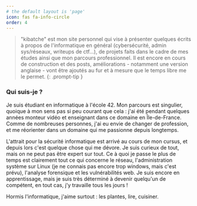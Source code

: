 ```yaml
---
# the default layout is 'page'
icon: fas fa-info-circle
order: 4
---
```


> "kibatche" est mon site personnel qui vise à présenter quelques écrits à propos de l'informatique en général (cybersécurité, admin sys/réseaux, writeups de ctf...), de projets faits dans le cadre de mes études ainsi que mon parcours professionnel. Il est encore en cours de construction et des posts, améliorations - notamment une version anglaise - vont être ajoutés au fur et à mesure que le temps libre me le permet.
{: .prompt-tip }

### Qui suis-je ?

Je suis étudiant en informatique à l'école 42. Mon parcours est singulier, quoique à mon sens pas si peu courant que cela : j'ai été pendant quelques années monteur vidéo et enseignant dans ce domaine en Île-de-France. Comme de nombreuses personnes, j'ai eu envie de changer de profession, et me réorienter dans un domaine qui me passionne depuis longtemps. 

L'attrait pour la sécurité informatique est arrivé au cours de mon cursus, et depuis lors c'est quelque chose qui me dévore. Je suis curieux de tout, mais on ne peut pas être expert sur tout. Ce à quoi je passe le plus de temps est clairement tout ce qui concerne le réseau, l'administration système sur Linux (je ne connais pas encore trop windows, mais c'est prévu), l'analyse forensique et les vulnérabilités web. Je suis encore en apprentissage, mais je suis très déterminé à devenir quelqu'un de compétent, en tout cas, j'y travaille tous les jours !

Hormis l'informatique, j'aime surtout : les plantes, lire, cuisiner.